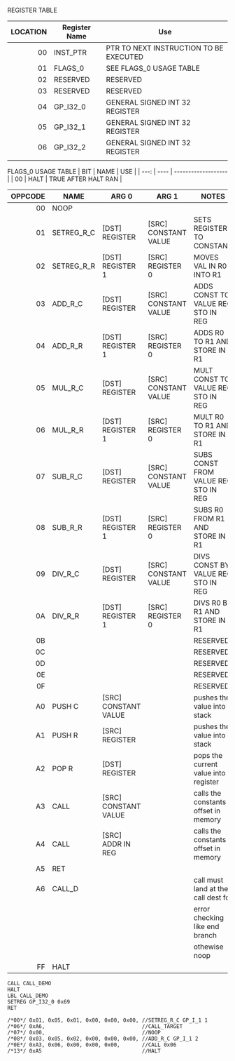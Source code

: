
REGISTER TABLE

| LOCATION | Register Name | Use                                    |
|---------:|---------------|----------------------------------------|
|       00 | INST_PTR      | PTR TO NEXT INSTRUCTION TO BE EXECUTED |
|       01 | FLAGS_0       | SEE FLAGS_0 USAGE TABLE                |
|       02 | RESERVED      | RESERVED                               |
|       03 | RESERVED      | RESERVED                               |
|       04 | GP_I32_0      | GENERAL SIGNED INT 32 REGISTER         |
|       05 | GP_I32_1      | GENERAL SIGNED INT 32 REGISTER         |
|       06 | GP_I32_2      | GENERAL SIGNED INT 32 REGISTER         |
|          |               |                                        |



FLAGS_0 USAGE TABLE
|  BIT | NAME | USE                 |
| ---: | ---- | ------------------- |
|   00 | HALT | TRUE AFTER HALT RAN |



| OPPCODE | NAME       | ARG 0                | ARG 1                | NOTES                                | IMPLED |
|--------:|------------|----------------------|----------------------|--------------------------------------|--------|
|      00 | NOOP       |                      |                      |                                      | x      |
|      01 | SETREG_R_C | [DST] REGISTER       | [SRC] CONSTANT VALUE | SETS REGISTER TO CONSTANT            | x      |
|      02 | SETREG_R_R | [DST] REGISTER 1     | [SRC] REGISTER  0    | MOVES VAL IN R0 INTO R1              | x      |
|      03 | ADD_R_C    | [DST] REGISTER       | [SRC] CONSTANT VALUE | ADDS CONST TO VALUE REG STO IN REG   | x      |
|      04 | ADD_R_R    | [DST] REGISTER 1     | [SRC] REGISTER 0     | ADDS R0 TO R1 AND STORE IN R1        | x      |
|      05 | MUL_R_C    | [DST] REGISTER       | [SRC] CONSTANT VALUE | MULT CONST TO VALUE REG STO IN REG   | x      |
|      06 | MUL_R_R    | [DST] REGISTER 1     | [SRC] REGISTER 0     | MULT R0 TO R1 AND STORE IN R1        | x      |
|      07 | SUB_R_C    | [DST] REGISTER       | [SRC] CONSTANT VALUE | SUBS CONST FROM VALUE REG STO IN REG | x      |
|      08 | SUB_R_R    | [DST] REGISTER 1     | [SRC] REGISTER 0     | SUBS R0 FROM R1 AND STORE IN R1      | x      |
|      09 | DIV_R_C    | [DST] REGISTER       | [SRC] CONSTANT VALUE | DIVS CONST BY VALUE REG STO IN REG   | x      |
|      0A | DIV_R_R    | [DST] REGISTER 1     | [SRC] REGISTER 0     | DIVS R0 BY R1 AND STORE IN R1        | x      |
|      0B |            |                      |                      | RESERVED                             |
|      0C |            |                      |                      | RESERVED                             |
|      0D |            |                      |                      | RESERVED                             |
|      0E |            |                      |                      | RESERVED                             |
|      0F |            |                      |                      | RESERVED                             |
|      A0 | PUSH C     | [SRC] CONSTANT VALUE |                      | pushes the value into stack          |
|      A1 | PUSH R     | [SRC] REGISTER       |                      | pushes the value into stack          |
|      A2 | POP R      | [DST] REGISTER       |                      | pops the current value into register |
|      A3 | CALL       | [SRC] CONSTANT VALUE |                      | calls the constants offset in memory |
|      A4 | CALL       | [SRC] ADDR IN REG    |                      | calls the constants offset in memory |
|      A5 | RET        |                      |                      |                                      |
|      A6 | CALL_D     |                      |                      | call must land at the call dest for  |
|         |            |                      |                      | error checking like end branch       |
|         |            |                      |                      | othewise noop                        |        |
|      FF | HALT       |                      |                      |                                      |


```ASM
CALL CALL_DEMO
HALT
LBL CALL_DEMO
SETREG GP_I32_0 0x69
RET
```

```ASM
/*00*/ 0x01, 0x05, 0x01, 0x00, 0x00, 0x00, //SETREG_R_C GP_I_1 1
/*06*/ 0xA6,                               //CALL_TARGET
/*07*/ 0x00,                               //NOOP
/*08*/ 0x03, 0x05, 0x02, 0x00, 0x00, 0x00, //ADD_R_C GP_I_1 2
/*0E*/ 0xA3, 0x06, 0x00, 0x00, 0x00,       //CALL 0x06
/*13*/ 0xA5                                //HALT
```


